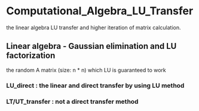 # Computational_Algebra_LU_Transfer
the linear algebra LU transfer and higher iteration of matrix calculation.

## Linear algebra - Gaussian elimination and LU factorization
the random A matrix (size: n * n) which LU is guaranteed to work

### LU_direct : the linear and direct transfer by using LU method
### LT/UT_transfer : not a direct transfer method
